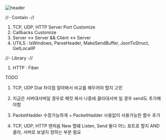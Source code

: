 ![header](https://capsule-render.vercel.app/api?type=waving&color=timeGradient&text=GO%20Server%20Core%20%20👋&animation=twinkling&fontSize=35&fontAlignY=40&fontAlign=70&height=250)

//- Contain -//
1. TCP, UDP, HTTP Server Port Customize
2. Callbacks Customize
3. Server <-> Server && Client <-> Server
4. UTILS : IsWindows, ParseHeader, MakeSendBuffer, JsonToStruct, GetLocalIP 

//- Library -//
1. HTTP : Fiber







TODO
1. TCP, UDP Dial 차이점 알아봐서 비교를 해두어야 할지 고민

2. 지금은 서버대서버일 경우로 패킷 짜서 나중에 클라대서버 일 경우 send도 추가해야함

3. PacketHadder 수정가능하게 + PacketHadder 사용없이 사용가능한 함수 추가

4. TCP, UDP, HTTP 맨처음 New 할떄 Listen, Send 둘다 어느 포트로 할지 AND 클라, 서버로 보낼지 정하는 부분 필요 
